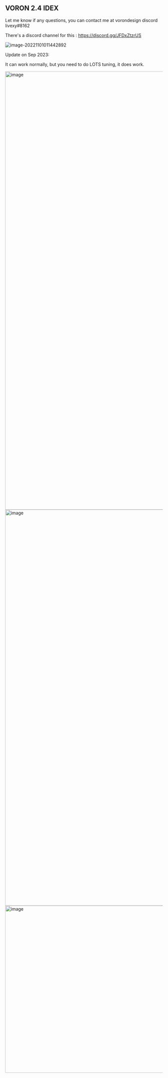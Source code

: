 ## VORON 2.4 IDEX   


Let me know if any questions, you can contact me at vorondesign discord livexy#8162

There's a discord channel for this : https://discord.gg/JFDxZtzrUS 

![image-20221101011442892](https://img.mpx.wiki/i/2022/11/01/6360028610ef8.webp)


Update on Sep 2023:

It can work normally, but you need to do LOTS tuning, it does work.

<img width="1403" alt="image" src="https://github.com/MagicPhoenix/VORON-2.4-IDEX/assets/47280313/f5a22fb0-c975-434d-b516-3d42e2c914d6">

<img width="1268" alt="image" src="https://github.com/MagicPhoenix/VORON-2.4-IDEX/assets/47280313/cff0f804-82e9-4a28-8252-0f77dba2eea6">


<img width="535" alt="image" src="https://github.com/MagicPhoenix/VORON-2.4-IDEX/assets/47280313/58b1526b-82c0-4e6a-967f-8999402d6ddf">
